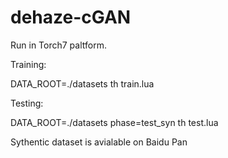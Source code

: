 # dehaze-cGAN
Run in Torch7 paltform.

Training:

DATA_ROOT=./datasets th train.lua

Testing:

DATA_ROOT=./datasets phase=test_syn th test.lua

Sythentic dataset is avialable on Baidu Pan
